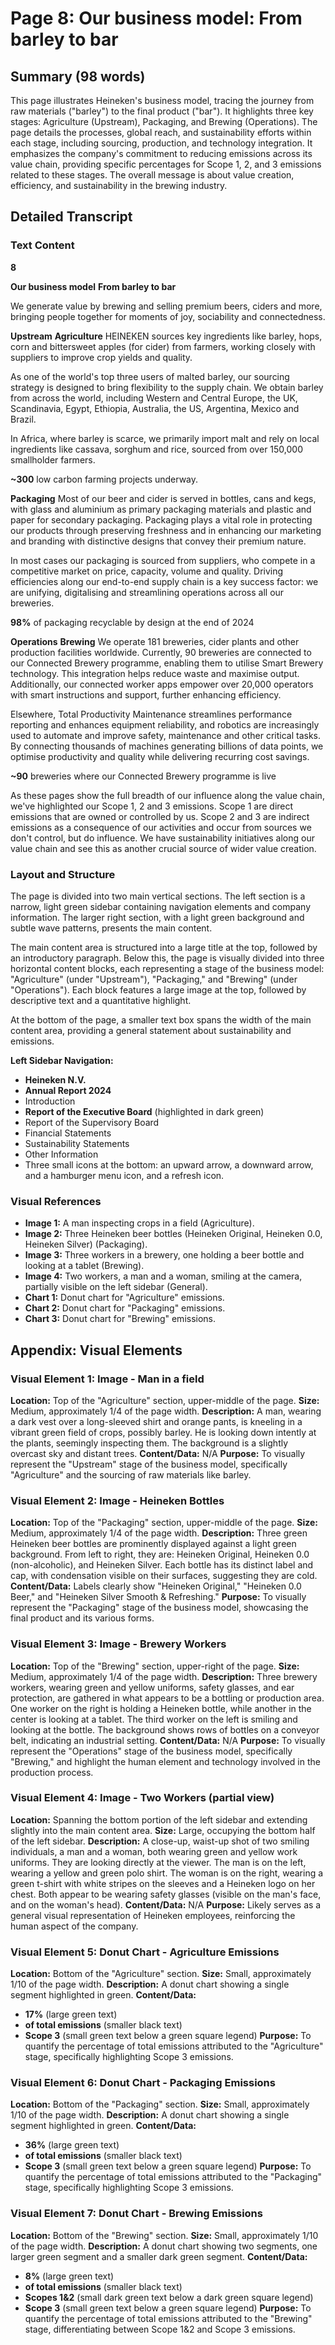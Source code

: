 # Page 8: Our business model: From barley to bar

## Summary (98 words)
This page illustrates Heineken's business model, tracing the journey from raw materials ("barley") to the final product ("bar"). It highlights three key stages: Agriculture (Upstream), Packaging, and Brewing (Operations). The page details the processes, global reach, and sustainability efforts within each stage, including sourcing, production, and technology integration. It emphasizes the company's commitment to reducing emissions across its value chain, providing specific percentages for Scope 1, 2, and 3 emissions related to these stages. The overall message is about value creation, efficiency, and sustainability in the brewing industry.

## Detailed Transcript

### Text Content

**8**

**Our business model**
**From barley to bar**

We generate value by brewing
and selling premium beers,
ciders and more, bringing
people together for moments
of joy, sociability and
connectedness.

**Upstream**
**Agriculture**
HEINEKEN sources key ingredients like barley, hops, corn and bittersweet apples (for cider) from farmers, working closely with suppliers to improve crop yields and quality.

As one of the world's top three users of malted barley, our sourcing strategy is designed to bring flexibility to the supply chain. We obtain barley from across the world, including Western and Central Europe, the UK, Scandinavia, Egypt, Ethiopia, Australia, the US, Argentina, Mexico and Brazil.

In Africa, where barley is scarce, we primarily import malt and rely on local ingredients like cassava, sorghum and rice, sourced from over 150,000 smallholder farmers.

**~300**
low carbon farming projects underway.

**Packaging**
Most of our beer and cider is served in bottles, cans and kegs, with glass and aluminium as primary packaging materials and plastic and paper for secondary packaging. Packaging plays a vital role in protecting our products through preserving freshness and in enhancing our marketing and branding with distinctive designs that convey their premium nature.

In most cases our packaging is sourced from suppliers, who compete in a competitive market on price, capacity, volume and quality. Driving efficiencies along our end-to-end supply chain is a key success factor: we are unifying, digitalising and streamlining operations across all our breweries.

**98%**
of packaging recyclable by design at the end of 2024

**Operations**
**Brewing**
We operate 181 breweries, cider plants and other production facilities worldwide. Currently, 90 breweries are connected to our Connected Brewery programme, enabling them to utilise Smart Brewery technology. This integration helps reduce waste and maximise output. Additionally, our connected worker apps empower over 20,000 operators with smart instructions and support, further enhancing efficiency.

Elsewhere, Total Productivity Maintenance streamlines performance reporting and enhances equipment reliability, and robotics are increasingly used to automate and improve safety, maintenance and other critical tasks. By connecting thousands of machines generating billions of data points, we optimise productivity and quality while delivering recurring cost savings.

**~90**
breweries where our Connected Brewery programme is live

As these pages show the full breadth of our influence along the value chain, we've highlighted our Scope 1, 2 and 3 emissions. Scope 1 are direct emissions that are owned or controlled by us. Scope 2 and 3 are indirect emissions as a consequence of our activities and occur from sources we don't control, but do influence. We have sustainability initiatives along our value chain and see this as another crucial source of wider value creation.

### Layout and Structure
The page is divided into two main vertical sections. The left section is a narrow, light green sidebar containing navigation elements and company information. The larger right section, with a light green background and subtle wave patterns, presents the main content.

The main content area is structured into a large title at the top, followed by an introductory paragraph. Below this, the page is visually divided into three horizontal content blocks, each representing a stage of the business model: "Agriculture" (under "Upstream"), "Packaging," and "Brewing" (under "Operations"). Each block features a large image at the top, followed by descriptive text and a quantitative highlight.

At the bottom of the page, a smaller text box spans the width of the main content area, providing a general statement about sustainability and emissions.

**Left Sidebar Navigation:**
- **Heineken N.V.**
- **Annual Report 2024**
- Introduction
- **Report of the Executive Board** (highlighted in dark green)
- Report of the Supervisory Board
- Financial Statements
- Sustainability Statements
- Other Information
- Three small icons at the bottom: an upward arrow, a downward arrow, and a hamburger menu icon, and a refresh icon.

### Visual References
- **Image 1:** A man inspecting crops in a field (Agriculture).
- **Image 2:** Three Heineken beer bottles (Heineken Original, Heineken 0.0, Heineken Silver) (Packaging).
- **Image 3:** Three workers in a brewery, one holding a beer bottle and looking at a tablet (Brewing).
- **Image 4:** Two workers, a man and a woman, smiling at the camera, partially visible on the left sidebar (General).
- **Chart 1:** Donut chart for "Agriculture" emissions.
- **Chart 2:** Donut chart for "Packaging" emissions.
- **Chart 3:** Donut chart for "Brewing" emissions.

## Appendix: Visual Elements

### Visual Element 1: Image - Man in a field
**Location:** Top of the "Agriculture" section, upper-middle of the page.
**Size:** Medium, approximately 1/4 of the page width.
**Description:** A man, wearing a dark vest over a long-sleeved shirt and orange pants, is kneeling in a vibrant green field of crops, possibly barley. He is looking down intently at the plants, seemingly inspecting them. The background is a slightly overcast sky and distant trees.
**Content/Data:** N/A
**Purpose:** To visually represent the "Upstream" stage of the business model, specifically "Agriculture" and the sourcing of raw materials like barley.

### Visual Element 2: Image - Heineken Bottles
**Location:** Top of the "Packaging" section, upper-middle of the page.
**Size:** Medium, approximately 1/4 of the page width.
**Description:** Three green Heineken beer bottles are prominently displayed against a light green background. From left to right, they are: Heineken Original, Heineken 0.0 (non-alcoholic), and Heineken Silver. Each bottle has its distinct label and cap, with condensation visible on their surfaces, suggesting they are cold.
**Content/Data:** Labels clearly show "Heineken Original," "Heineken 0.0 Beer," and "Heineken Silver Smooth & Refreshing."
**Purpose:** To visually represent the "Packaging" stage of the business model, showcasing the final product and its various forms.

### Visual Element 3: Image - Brewery Workers
**Location:** Top of the "Brewing" section, upper-right of the page.
**Size:** Medium, approximately 1/4 of the page width.
**Description:** Three brewery workers, wearing green and yellow uniforms, safety glasses, and ear protection, are gathered in what appears to be a bottling or production area. One worker on the right is holding a Heineken bottle, while another in the center is looking at a tablet. The third worker on the left is smiling and looking at the bottle. The background shows rows of bottles on a conveyor belt, indicating an industrial setting.
**Content/Data:** N/A
**Purpose:** To visually represent the "Operations" stage of the business model, specifically "Brewing," and highlight the human element and technology involved in the production process.

### Visual Element 4: Image - Two Workers (partial view)
**Location:** Spanning the bottom portion of the left sidebar and extending slightly into the main content area.
**Size:** Large, occupying the bottom half of the left sidebar.
**Description:** A close-up, waist-up shot of two smiling individuals, a man and a woman, both wearing green and yellow work uniforms. They are looking directly at the viewer. The man is on the left, wearing a yellow and green polo shirt. The woman is on the right, wearing a green t-shirt with white stripes on the sleeves and a Heineken logo on her chest. Both appear to be wearing safety glasses (visible on the man's face, and on the woman's head).
**Content/Data:** N/A
**Purpose:** Likely serves as a general visual representation of Heineken employees, reinforcing the human aspect of the company.

### Visual Element 5: Donut Chart - Agriculture Emissions
**Location:** Bottom of the "Agriculture" section.
**Size:** Small, approximately 1/10 of the page width.
**Description:** A donut chart showing a single segment highlighted in green.
**Content/Data:**
- **17%** (large green text)
- **of total emissions** (smaller black text)
- **Scope 3** (small green text below a green square legend)
**Purpose:** To quantify the percentage of total emissions attributed to the "Agriculture" stage, specifically highlighting Scope 3 emissions.

### Visual Element 6: Donut Chart - Packaging Emissions
**Location:** Bottom of the "Packaging" section.
**Size:** Small, approximately 1/10 of the page width.
**Description:** A donut chart showing a single segment highlighted in green.
**Content/Data:**
- **36%** (large green text)
- **of total emissions** (smaller black text)
- **Scope 3** (small green text below a green square legend)
**Purpose:** To quantify the percentage of total emissions attributed to the "Packaging" stage, specifically highlighting Scope 3 emissions.

### Visual Element 7: Donut Chart - Brewing Emissions
**Location:** Bottom of the "Brewing" section.
**Size:** Small, approximately 1/10 of the page width.
**Description:** A donut chart showing two segments, one larger green segment and a smaller dark green segment.
**Content/Data:**
- **8%** (large green text)
- **of total emissions** (smaller black text)
- **Scopes 1&2** (small dark green text below a dark green square legend)
- **Scope 3** (small green text below a green square legend)
**Purpose:** To quantify the percentage of total emissions attributed to the "Brewing" stage, differentiating between Scope 1&2 and Scope 3 emissions.
